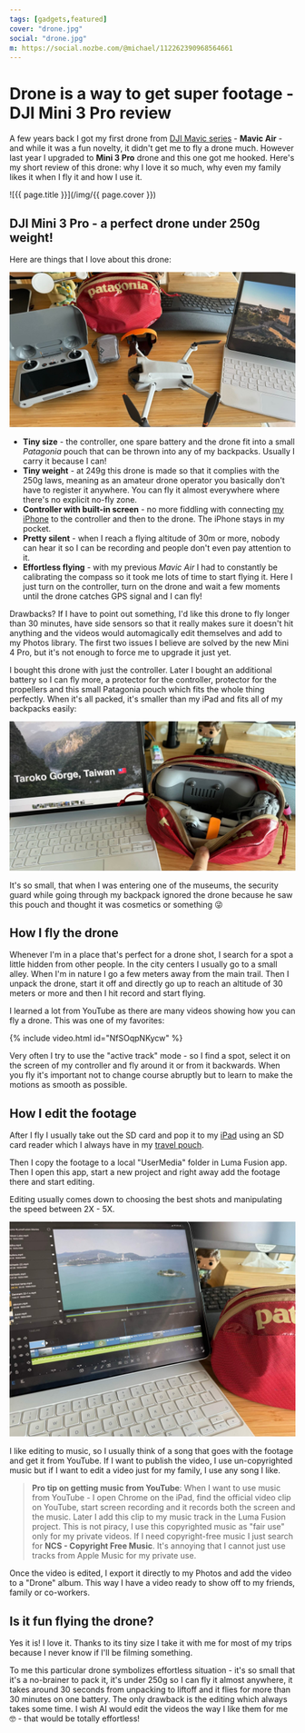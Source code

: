 ```yaml
---
tags: [gadgets,featured]
cover: "drone.jpg"
social: "drone.jpg"
m: https://social.nozbe.com/@michael/112262390968564661
---
```


# Drone is a way to get super footage - DJI Mini 3 Pro review

A few years back I got my first drone from [DJI Mavic series](https://en.wikipedia.org/wiki/DJI_Mavic) - **Mavic Air** - and while it was a fun novelty, it didn't get me to fly a drone much. However last year I upgraded to **Mini 3 Pro** drone and this one got me hooked. Here's my short review of this drone: why I love it so much, why even my family likes it when I fly it and how I use it.

<!--More-->

![{{ page.title }}](/img/{{ page.cover }})

## DJI Mini 3 Pro - a perfect drone under 250g weight!

Here are things that I love about this drone:

![{{ page.title }} pouch](/img/drone-pouch.jpg)

- **Tiny size** - the controller, one spare battery and the drone fit into a small *Patagonia* pouch that can be thrown into any of my backpacks. Usually I carry it because I can!
- **Tiny weight** - at 249g this drone is made so that it complies with the 250g laws, meaning as an amateur drone operator you basically don't have to register it anywhere. You can fly it almost everywhere where there's no explicit no-fly zone.
- **Controller with built-in screen** - no more fiddling with connecting [my iPhone](/iphone) to the controller and then to the drone. The iPhone stays in my pocket.
- **Pretty silent** - when I reach a flying altitude of 30m or more, nobody can hear it so I can be recording and people don't even pay attention to it.
- **Effortless flying** - with my previous *Mavic Air* I had to constantly be calibrating the compass so it took me lots of time to start flying it. Here I just turn on the controller, turn on the drone and wait a few moments until the drone catches GPS signal and I can fly!

Drawbacks? If I have to point out something, I'd like this drone to fly longer than 30 minutes, have side sensors so that it really makes sure it doesn't hit anything and the videos would automagically edit themselves and add to my Photos library. The first two issues I believe are solved by the new Mini 4 Pro, but it's not enough to force me to upgrade it just yet.

I bought this drone with just the controller. Later I bought an additional battery so I can fly more, a protector for the controller, protector for the propellers and this small Patagonia pouch which fits the whole thing perfectly. When it's all packed, it's smaller than my iPad and fits all of my backpacks easily:

![{{ page.title }} packed](/img/drone-packed.jpg)

It's so small, that when I was entering one of the museums, the security guard while going through my backpack ignored the drone because he saw this pouch and thought it was cosmetics or something 😜

## How I fly the drone

Whenever I'm in a place that's perfect for a drone shot, I search for a spot a little hidden from other people. In the city centers I usually go to a small alley. When I'm in nature I go a few meters away from the main trail. Then I unpack the drone, start it off and directly go up to reach an altitude of 30 meters or more and then I hit record and start flying.

I learned a lot from YouTube as there are many videos showing how you can fly a drone. This was one of my favorites:

{% include video.html id="NfSOqpNKycw" %}

Very often I try to use the "active track" mode - so I find a spot, select it on the screen of my controller and fly around it or from it backwards. When you fly it's important not to change course abruptly but to learn to make the motions as smooth as possible.

## How I edit the footage

After I fly I usually take out the SD card and pop it to my [iPad](/ipadonly/) using an SD card reader which I always have in my [travel pouch](/pouch/).

Then I copy the footage to a local "UserMedia" folder in Luma Fusion app. Then I open this app, start a new project and right away add the footage there and start editing.

Editing usually comes down to choosing the best shots and manipulating the speed between 2X - 5X.

![{{ page.title }} edit](/img/drone-edit.jpg)

I like editing to music, so I usually think of a song that goes with the footage and get it from YouTube. If I want to publish the video, I use un-copyrighted music but if I want to edit a video just for my family, I use any song I like.

> **Pro tip on getting music from YouTube**: When I want to use music from YouTube - I open Chrome on the iPad, find the official video clip on YouTube, start screen recording and it records both the screen and the music. Later I add this clip to my music track in the Luma Fusion project. This is not piracy, I use this copyrighted music as "fair use" only for my private videos. If I need copyright-free music I just search for **NCS - Copyright Free Music**. It's annoying that I cannot just use tracks from Apple Music for my private use.

Once the video is edited, I export it directly to my Photos and add the video to a "Drone" album. This way I have a video ready to show off to my friends, family or co-workers.

## Is it fun flying the drone?

Yes it is! I love it. Thanks to its tiny size I take it with me for most of my trips because I never know if I'll be filming something.

To me this particular drone symbolizes effortless situation - it's so small that it's a no-brainer to pack it, it's under 250g so I can fly it almost anywhere, it takes around 30 seconds from unpacking to liftoff and it flies for more than 30 minutes on one battery. The only drawback is the editing which always takes some time. I wish AI would edit the videos the way I like them for me 🤓 - that would be totally effortless!

[n]: https://michael.gratis/nozbe
[np]: https://michael.gratis/nozbepersonal
